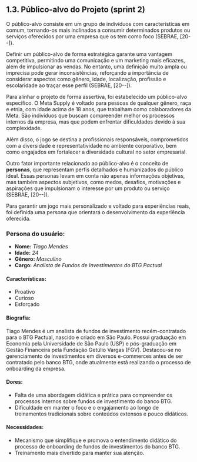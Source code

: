 ## 1.3. Público-alvo do Projeto (sprint 2)

O público-alvo consiste em um grupo de indivíduos com características em comum, tornando-os mais inclinados a consumir determinados produtos ou serviços oferecidos por uma empresa que os tem como foco (SEBRAE, [20--]).

Definir um público-alvo de forma estratégica garante uma vantagem competitiva, permitindo uma comunicação e um marketing mais eficazes, além de impulsionar as vendas. No entanto, uma definição muito ampla ou imprecisa pode gerar inconsistências, reforçando a importância de considerar aspectos como gênero, idade, localização, profissão e escolaridade ao traçar esse perfil (SEBRAE, [20--]).

Para alinhar o projeto de forma assertiva, foi estabelecido um público-alvo específico. O Meta Supply é voltado para pessoas de qualquer gênero, raça e etnia, com idade acima de 18 anos, que trabalham como colaboradores da Meta. São indivíduos que buscam compreender melhor os processos internos da empresa, mas que podem enfrentar dificuldades devido à sua complexidade.

Além disso, o jogo se destina a profissionais responsáveis, comprometidos com a diversidade e representatividade no ambiente corporativo, bem como engajados em fortalecer a diversidade cultural no setor empresarial.

Outro fator importante relacionado ao público-alvo é o conceito de **personas**, que representam perfis detalhados e humanizados do público ideal. Essas personas levam em conta não apenas informações objetivas, mas também aspectos subjetivos, como medos, desafios, motivações e aspirações que impulsionam o interesse por um produto ou serviço (SEBRAE, [20--]).

Para garantir um jogo mais personalizado e voltado para experiências reais, foi definida uma persona que orientará o desenvolvimento da experiência oferecida.

### Persona do usuário:

- **Nome:** *Tiago Mendes*  
- **Idade:** *24*  
- **Gênero:** *Masculino*  
- **Cargo:** *Analista de Fundos de Investimentos do BTG Pactual*  

#### Características:
- Proativo
- Curioso
- Esforçado

#### Biografia:
Tiago Mendes é um analista de fundos de investimento recém-contratado para o BTG Pactual, nascido e criado em São Paulo. Possui graduação em Economia pela Universidade de São Paulo (USP) e pós-graduação em Gestão Financeira pela Fundação Getúlio Vargas (FGV). Destacou-se no gerenciamento de investimentos em diversos e-commerces antes de ser contratado pelo banco BTG, onde atualmente está realizando o processo de onboarding da empresa.

#### Dores:
- Falta de uma abordagem didática e prática para compreender os processos internos sobre fundos de investimento do banco BTG.
- Dificuldade em manter o foco e o engajamento ao longo de treinamentos tradicionais sobre conteúdos extensos e pouco didáticos.

#### Necessidades:
- Mecanismo que simplifique e promova o entendimento didático do processo de onboarding de fundos de investimentos do banco BTG.
- Treinamento mais divertido para manter sua atenção.
